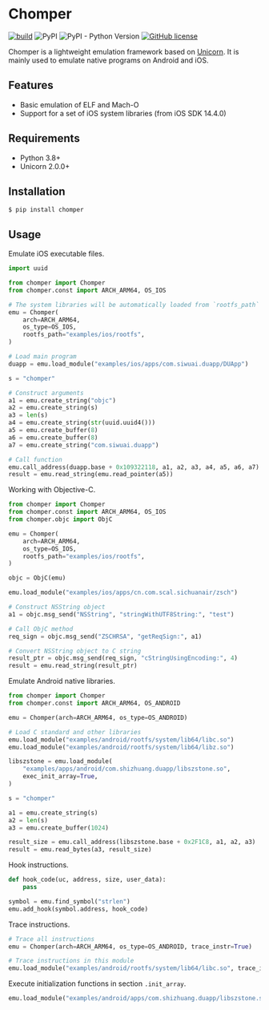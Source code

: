 # Chomper

[![build](https://github.com/sledgeh4w/chomper/actions/workflows/tests.yml/badge.svg)](https://github.com/sledgeh4w/chomper/actions/workflows/tests.yml)
![PyPI](https://img.shields.io/pypi/v/chomper)
![PyPI - Python Version](https://img.shields.io/pypi/pyversions/chomper)
[![GitHub license](https://img.shields.io/github/license/sledgeh4w/chomper)](https://github.com/sledgeh4w/chomper/blob/main/LICENSE)

Chomper is a lightweight emulation framework based on [Unicorn](https://github.com/unicorn-engine/unicorn). It is mainly used to emulate native programs on Android and iOS.

## Features

- Basic emulation of ELF and Mach-O
- Support for a set of iOS system libraries (from iOS SDK 14.4.0)

## Requirements

- Python 3.8+
- Unicorn 2.0.0+

## Installation

```
$ pip install chomper
```

## Usage

Emulate iOS executable files.

```python
import uuid

from chomper import Chomper
from chomper.const import ARCH_ARM64, OS_IOS

# The system libraries will be automatically loaded from `rootfs_path` on iOS
emu = Chomper(
    arch=ARCH_ARM64,
    os_type=OS_IOS,
    rootfs_path="examples/ios/rootfs",
)

# Load main program
duapp = emu.load_module("examples/ios/apps/com.siwuai.duapp/DUApp")

s = "chomper"

# Construct arguments
a1 = emu.create_string("objc")
a2 = emu.create_string(s)
a3 = len(s)
a4 = emu.create_string(str(uuid.uuid4()))
a5 = emu.create_buffer(8)
a6 = emu.create_buffer(8)
a7 = emu.create_string("com.siwuai.duapp")

# Call function
emu.call_address(duapp.base + 0x109322118, a1, a2, a3, a4, a5, a6, a7)
result = emu.read_string(emu.read_pointer(a5))
```

Working with Objective-C.

```python
from chomper import Chomper
from chomper.const import ARCH_ARM64, OS_IOS
from chomper.objc import ObjC

emu = Chomper(
    arch=ARCH_ARM64,
    os_type=OS_IOS,
    rootfs_path="examples/ios/rootfs",
)

objc = ObjC(emu)

emu.load_module("examples/ios/apps/cn.com.scal.sichuanair/zsch")

# Construct NSString object
a1 = objc.msg_send("NSString", "stringWithUTF8String:", "test")

# Call ObjC method
req_sign = objc.msg_send("ZSCHRSA", "getReqSign:", a1)

# Convert NSString object to C string
result_ptr = objc.msg_send(req_sign, "cStringUsingEncoding:", 4)
result = emu.read_string(result_ptr)
```

Emulate Android native libraries.

```python
from chomper import Chomper
from chomper.const import ARCH_ARM64, OS_ANDROID

emu = Chomper(arch=ARCH_ARM64, os_type=OS_ANDROID)

# Load C standard and other libraries
emu.load_module("examples/android/rootfs/system/lib64/libc.so")
emu.load_module("examples/android/rootfs/system/lib64/libz.so")

libszstone = emu.load_module(
    "examples/apps/android/com.shizhuang.duapp/libszstone.so",
    exec_init_array=True,
)

s = "chomper"

a1 = emu.create_string(s)
a2 = len(s)
a3 = emu.create_buffer(1024)

result_size = emu.call_address(libszstone.base + 0x2F1C8, a1, a2, a3)
result = emu.read_bytes(a3, result_size)
```

Hook instructions.

```python
def hook_code(uc, address, size, user_data):
    pass

symbol = emu.find_symbol("strlen")
emu.add_hook(symbol.address, hook_code)
```

Trace instructions.

```python
# Trace all instructions
emu = Chomper(arch=ARCH_ARM64, os_type=OS_ANDROID, trace_instr=True)

# Trace instructions in this module
emu.load_module("examples/android/rootfs/system/lib64/libc.so", trace_inst=True)
```

Execute initialization functions in section `.init_array`.

```python
emu.load_module("examples/android/apps/com.shizhuang.duapp/libszstone.so", exec_init_array=True)
```
